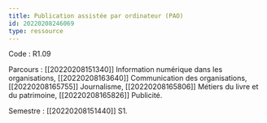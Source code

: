 ```yaml
---
title: Publication assistée par ordinateur (PAO)
id: 20220208246069
type: ressource
---
```


Code : R1.09

Parcours : [[20220208151340]] Information numérique dans les organisations, [[20220208163640]] Communication des organisations, [[20220208165755]] Journalisme, [[20220208165806]] Métiers du livre et du patrimoine, [[20220208165826]] Publicité.

Semestre : [[20220208151440]] S1.
